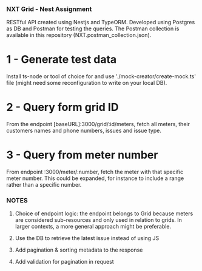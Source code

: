 ### NXT Grid - Nest Assignment

RESTful API created using Nestjs and TypeORM. Developed using Postgres as DB and Postman for testing the queries. The Postman collection is available in this repository (NXT.postman_collection.json).

# 1 - Generate test data
Install ts-node or tool of choice for and use './mock-creator/create-mock.ts' file (might need some reconfiguration to write on your local DB).

# 2 - Query form grid ID 
From the endpoint [baseURL]:3000/grid/:id/meters, fetch all meters, their customers names and phone numbers, issues and issue type.

# 3 - Query from meter number
From endpoint <baseUrl>:3000/meter/:number, fetch the meter with that specific meter number. This could be expanded, for instance to include a range rather than a specific number.

### NOTES

1. Choice of endpoint logic: the endpoint belongs to Grid because meters are considered sub-resources and only used in relation to grids. In larger contexts, a more general approach might be preferable. 

2. Use the DB to retrieve the latest issue instead of using JS

3. Add pagination & sorting metadata to the response

4. Add validation for pagination in request
